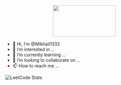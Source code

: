 <div id="header" align="center">
  <img src="https://media.giphy.com/media/vzO0Vc8b2VBLi/giphy.gif" height = "100" width="200"/>
</div>



- 👋 Hi, I’m @Mikhail1332
- 👀 I’m interested in ...
- 🌱 I’m currently learning ...
- 💞️ I’m looking to collaborate on ...
- 📫 How to reach me ...


![LeetCode Stats](https://leetcard.jacoblin.cool/Mikhail1332?theme=unicorn&font=Quicksand&ext=heatmap)
<!---
Mikhail1332/Mikhail1332 is a ✨ special ✨ repository because its `README.md` (this file) appears on your GitHub profile.
You can click the Preview link to take a look at your changes.
--->
